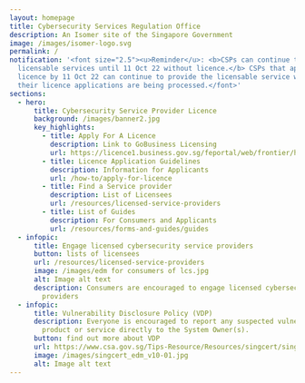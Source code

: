 ```yaml
---
layout: homepage
title: Cybersecurity Services Regulation Office
description: An Isomer site of the Singapore Government
image: /images/isomer-logo.svg
permalink: /
notification: '<font size="2.5"><u>Reminder</u>: <b>CSPs can continue to provide
  licensable services until 11 Oct 22 without licence.</b> CSPs that apply for
  licence by 11 Oct 22 can continue to provide the licensable service while
  their licence applications are being processed.</font>'
sections:
  - hero:
      title: Cybersecurity Service Provider Licence
      background: /images/banner2.jpg
      key_highlights:
        - title: Apply For A Licence
          description: Link to GoBusiness Licensing
          url: https://licence1.business.gov.sg/feportal/web/frontier/home
        - title: Licence Application Guidelines
          description: Information for Applicants
          url: /how-to/apply-for-licence
        - title: Find a Service provider
          description: List of Licensees
          url: /resources/licensed-service-providers
        - title: List of Guides
          description: For Consumers and Applicants
          url: /resources/forms-and-guides/guides
  - infopic:
      title: Engage licensed cybersecurity service providers
      button: lists of licensees
      url: /resources/licensed-service-providers
      image: /images/edm for consumers of lcs.jpg
      alt: Image alt text
      description: Consumers are encouraged to engage licensed cybersecurity service
        providers
  - infopic:
      title: Vulnerability Disclosure Policy (VDP)
      description: Everyone is encouraged to report any suspected vulnerability in a
        product or service directly to the System Owner(s).
      button: find out more about VDP
      url: https://www.csa.gov.sg/Tips-Resource/Resources/singcert/singcert-vulnerability-disclosure-policy
      image: /images/singcert_edm_v10-01.jpg
      alt: Image alt text
---
```


